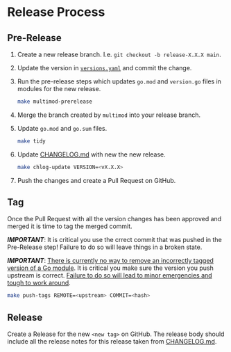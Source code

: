 # Release Process

## Pre-Release

1. Create a new release branch. I.e. `git checkout -b release-X.X.X main`.

1. Update the version in [`versions.yaml`](versions.yaml) and commit the change.

1. Run the pre-release steps which updates `go.mod` and `version.go` files
   in modules for the new release.

    ```sh
    make multimod-prerelease
    ```

1. Merge the branch created by `multimod` into your release branch.

1. Update `go.mod` and `go.sum` files.

    ```sh
    make tidy
    ```

1. Update [CHANGELOG.md](CHANGELOG.md) with new the new release.

    ```sh
    make chlog-update VERSION=<vX.X.X>
    ```

1. Push the changes and create a Pull Request on GitHub.

## Tag

Once the Pull Request with all the version changes has been approved
and merged it is time to tag the merged commit.

***IMPORTANT***: It is critical you use the crrect commit
that was pushed in the Pre-Release step!
Failure to do so will leave things in a broken state.

***IMPORTANT***:
[There is currently no way to remove an incorrectly tagged version of a Go module](https://github.com/golang/go/issues/34189).
It is critical you make sure the version you push upstream is correct.
[Failure to do so will lead to minor emergencies and tough to work around](https://github.com/open-telemetry/opentelemetry-go/issues/331).

```sh
make push-tags REMOTE=<upstream> COMMIT=<hash>
```

## Release

Create a Release for the new `<new tag>` on GitHub.
The release body should include all the release notes
for this release taken from [CHANGELOG.md](CHANGELOG.md).
